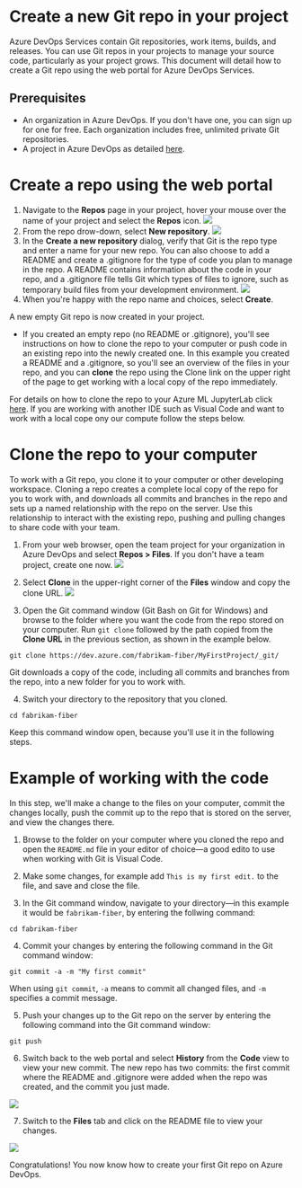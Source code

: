 # Create a new Git repo in your project 

Azure DevOps Services contain Git repositories, work items, builds, and releases. You can use Git repos in your projects to manage your source code, particularly as your project grows. 
This document will detail how to create a Git repo using the web portal for Azure DevOps Services.

## Prerequisites
* An organization in Azure DevOps. If you don't have one, you can sign up for one for free. Each organization includes free, unlimited private Git repositories.
* A project in Azure DevOps as detailed [here](https://github.com/felicity-borg/Microsoft-TDSP/blob/master/Docs/agile-development.md).
# Create a repo using the web portal
1. Navigate to the **Repos** page in your project, hover your mouse over the name of your project and select the **Repos** icon. 
![](https://docs.microsoft.com/en-us/azure/devops/repos/git/media/repo-mgmt/select-project-repos.png?view=azure-devops)
2. From the repo drow-down, select **New repository**.
![](https://docs.microsoft.com/en-us/azure/devops/repos/git/media/repo-mgmt/new-repository.png?view=azure-devops)
3. In the **Create a new repository** dialog, verify that Git is the repo type and enter a name for your new repo. You can also choose to add a README and create a .gitignore for the type of code you plan to manage in the repo. A README contains information about the code in your repo, and a .gitignore file tells Git which types of files to ignore, such as temporary build files from your development environment.
![](https://docs.microsoft.com/en-us/azure/devops/repos/git/media/repo-mgmt/create-a-new-repository.png?view=azure-devops)
4. When you're happy with the repo name and choices, select **Create**.

A new empty Git repo is now created in your project.

* If you created an empty repo (no README or .gitignore), you'll see instructions on how to clone the repo to your computer or push code in an existing repo into the newly created one.
In this example you created a README and a .gitignore, so you'll see an overview of the files in your repo, and you can **clone** the repo using the Clone link on the upper right of the page to get working with a local copy of the repo immediately.

For details on how to clone the repo to your Azure ML JupyterLab click [here](https://github.com/felicity-borg/Microsoft-TDSP/blob/master/Docs/gitIntegration.md).
If you are working with another IDE such as Visual Code and want to work with a local cope ony our compute follow the steps below. 

# Clone the repo to your computer
To work with a Git repo, you clone it to your computer or other developing workspace. Cloning a repo creates a complete local copy of the repo for you to work with, and downloads all commits and branches in the repo and sets up a named relationship with the repo on the server. Use this relationship to interact with the existing repo, pushing and pulling changes to share code with your team.

1. From your web browser, open the team project for your organization in Azure DevOps and select **Repos > Files**. If you don't have a team project, create one now.
![](https://docs.microsoft.com/en-us/azure/devops/repos/get-started/media/clone-repo/repos-files.png?view=azure-devops)

2. Select **Clone** in the upper-right corner of the **Files** window and copy the clone URL.
![](https://docs.microsoft.com/en-us/azure/devops/repos/get-started/media/clone-repo/clone-repo.png?view=azure-devops)

3. Open the Git command window (Git Bash on Git for Windows) and browse to the folder where you want the code from the repo stored on your computer. Run `git clone` followed by the path copied from the **Clone URL** in the previous section, as shown in the example below. 

`git clone https://dev.azure.com/fabrikam-fiber/MyFirstProject/_git/`

Git downloads a copy of the code, including all commits and branches from the repo, into a new folder for you to work with.

4. Switch your directory to the repository that you cloned.

`cd fabrikam-fiber`

Keep this command window open, because you'll use it in the following steps.

# Example of working with the code

In this step, we'll make a change to the files on your computer, commit the changes locally, push the commit up to the repo that is stored on the server, and view the changes there.

1. Browse to the folder on your computer where you cloned the repo and open the `README.md` file in your editor of choice—a good edito to use when working with Git is Visual Code. 

2. Make some changes, for example add `This is my first edit.` to the file, and save and close the file.

3. In the Git command window, navigate to your directory—in this example it would be `fabrikam-fiber`, by entering the follwing command:

`cd fabrikam-fiber`

4. Commit your changes by entering the following command in the Git command window:

`git commit -a -m "My first commit"`

When using `git commit`, `-a` means to commit all changed files, and `-m` specifies a commit message.

5. Push your changes up to the Git repo on the server by entering the following command into the Git command window:

`git push`

6. Switch back to the web portal and select **History** from the **Code** view to view your new commit. The new repo has two commits: the first commit where the README and .gitignore were added when the repo was created, and the commit you just made.

![](https://docs.microsoft.com/en-us/azure/devops/repos/git/media/repo-mgmt/commit-push.png?view=azure-devops)

7. Switch to the **Files** tab and click on the README file to view your changes.

![](https://docs.microsoft.com/en-us/azure/devops/repos/git/media/repo-mgmt/readme-changed-file.png?view=azure-devops)

Congratulations! You now know how to create your first Git repo on Azure DevOps.


